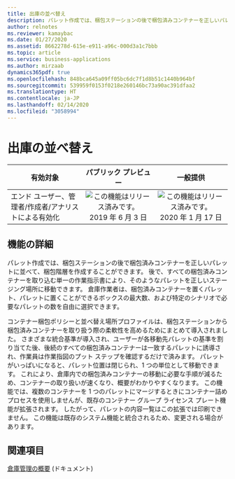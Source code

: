 ```yaml
---
title: 出庫の並べ替え
description: パレット作成では、梱包ステーションの後で梱包済みコンテナーを正しいパレットに並べて、梱包階層を作成することができます。
author: relnotes
ms.reviewer: kamaybac
ms.date: 01/27/2020
ms.assetid: 8662278d-615e-e911-a96c-000d3a1c7bbb
ms.topic: article
ms.service: business-applications
ms.author: mirzaab
dynamics365pdf: true
ms.openlocfilehash: 848bca645a09ff05bc6dc7f1d8b51c1440b964bf
ms.sourcegitcommit: 539959f0153f0218e260146bc73a90ac391dfaa2
ms.translationtype: HT
ms.contentlocale: ja-JP
ms.lasthandoff: 02/14/2020
ms.locfileid: "3058994"
---
```

# <a name="outbound-sorting"></a>出庫の並べ替え


| 有効対象    |  パブリック プレビュー | 一般提供 | 
| ---------- | :----------: |:----------: |
|エンド ユーザー、管理者/作成者/アナリストによる有効化|![この機能はリリース済みです。](/dynamics365-release-plan/media/green-checkmark.png "この機能はリリース済みです。") 2019 年 6 月 3 日| ![この機能はリリース済みです。](/dynamics365-release-plan/media/green-checkmark.png "この機能はリリース済みです。") 2020 年 1 月 17 日|






## <a name="feature-details"></a>機能の詳細
<!--feature detail start -->
パレット作成では、梱包ステーションの後で梱包済みコンテナーを正しいパレットに並べて、梱包階層を作成することができます。 後で、すべての梱包済みコンテナーを取り込む単一の作業指示書により、そのようなパレットを正しいステージング場所に移動できます。 倉庫作業者は、梱包済みコンテナーを置くパレット、パレットに置くことができるボックスの最大数、および特定のシナリオで必要なパレットの数を自由に選択できます。 

コンテナー梱包ポリシーと並べ替え場所プロファイルは、梱包ステーションから梱包済みコンテナーを取り扱う際の柔軟性を高めるためにまとめて導入されました。 さまざまな統合基準が導入され、ユーザーが各移動先パレットの基準を割り当てた後、後続のすべての梱包済みコンテナーは一致するパレットに誘導され、作業員は作業指図のプット ステップを確認するだけで済みます。 パレットがいっぱいになると、パレット位置は閉じられ、1 つの単位として移動できます。 これにより、倉庫内での梱包済みコンテナーの移動に必要な手順が減るため、コンテナーの取り扱いが速くなり、概要がわかりやすくなります。 この機能では、複数のコンテナーを 1 つのパレットにマージするときにコンテナー詰めプロセスを使用しませんが、既存のコンテナー グループ ライセンス プレート機能が拡張されます。 したがって、パレットの内容一覧はこの拡張では印刷できません。 この機能は既存のシステム機能と統合されるため、変更される場合があります。
<!--feature detail end -->










## <a name="see-also"></a>関連項目

[倉庫管理の概要](https://docs.microsoft.com/dynamics365/supply-chain/warehousing/warehouse-management-overview) (ドキュメント)
